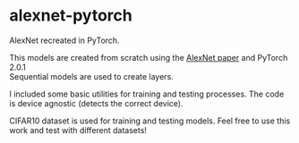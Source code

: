 # alexnet-pytorch
AlexNet recreated in PyTorch.

This models are created from scratch using the [AlexNet paper](https://proceedings.neurips.cc/paper_files/paper/2012/hash/c399862d3b9d6b76c8436e924a68c45b-Abstract.html) and PyTorch 2.0.1\
Sequential models are used to create layers.

I included some basic utilities for training and testing processes.
The code is device agnostic (detects the correct device).

CIFAR10 dataset is used for training and testing models.
Feel free to use this work and test with different datasets!